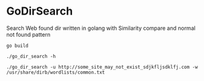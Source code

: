 # GoDirSearch
Search Web found dir written in  golang with Similarity compare and normal not found pattern

``go build``  

``./go_dir_search -h``  

``./go_dir_search -u http://some_site_may_not_exist_sdjkfljsdklfj.com -w /usr/share/dirb/wordlists/common.txt``  
